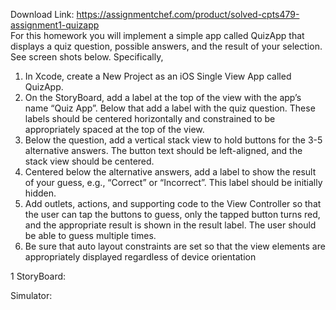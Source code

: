 Download Link: https://assignmentchef.com/product/solved-cpts479-assignment1-quizapp
<br>
For this homework you will implement a simple app called QuizApp that displays a quiz question, possible answers, and the result of your selection. See screen shots below. Specifically,

<ol>

 <li>In Xcode, create a New Project as an iOS Single View App called QuizApp.</li>

 <li>On the StoryBoard, add a label at the top of the view with the app’s name “Quiz App”. Below that add a label with the quiz question. These labels should be centered horizontally and constrained to be appropriately spaced at the top of the view.</li>

 <li>Below the question, add a vertical stack view to hold buttons for the 3-5 alternative answers. The button text should be left-aligned, and the stack view should be centered.</li>

 <li>Centered below the alternative answers, add a label to show the result of your guess, e.g., “Correct” or “Incorrect”. This label should be initially hidden.</li>

 <li>Add outlets, actions, and supporting code to the View Controller so that the user can tap the buttons to guess, only the tapped button turns red, and the appropriate result is shown in the result label. The user should be able to guess multiple times.</li>

 <li>Be sure that auto layout constraints are set so that the view elements are appropriately displayed regardless of device orientation</li>

</ol>

1 StoryBoard:

Simulator:





